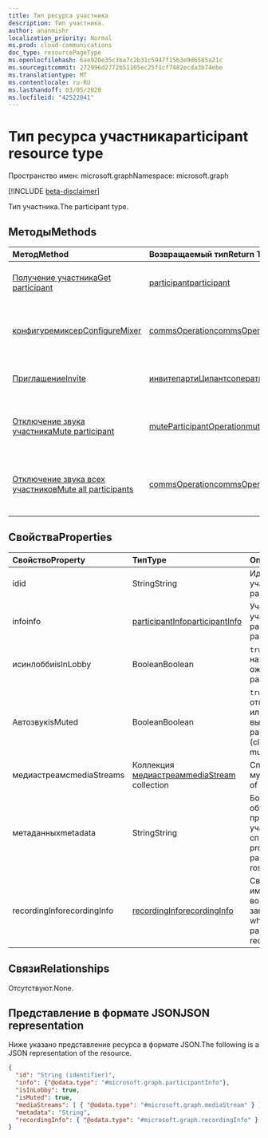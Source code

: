 ```yaml
---
title: Тип ресурса участника
description: Тип участника.
author: ananmishr
localization_priority: Normal
ms.prod: cloud-communications
doc_type: resourcePageType
ms.openlocfilehash: 6ae920e35c3ba7c2b31c5947f15b3e9d6585a21c
ms.sourcegitcommit: 272996d2772b51105ec25f1cf7482ecda3b74ebe
ms.translationtype: MT
ms.contentlocale: ru-RU
ms.lasthandoff: 03/05/2020
ms.locfileid: "42522041"
---
```

# <a name="participant-resource-type"></a><span data-ttu-id="6d832-103">Тип ресурса участника</span><span class="sxs-lookup"><span data-stu-id="6d832-103">participant resource type</span></span>

<span data-ttu-id="6d832-104">Пространство имен: microsoft.graph</span><span class="sxs-lookup"><span data-stu-id="6d832-104">Namespace: microsoft.graph</span></span>

[!INCLUDE [beta-disclaimer](../../includes/beta-disclaimer.md)]

<span data-ttu-id="6d832-105">Тип участника.</span><span class="sxs-lookup"><span data-stu-id="6d832-105">The participant type.</span></span>

## <a name="methods"></a><span data-ttu-id="6d832-106">Методы</span><span class="sxs-lookup"><span data-stu-id="6d832-106">Methods</span></span>

| <span data-ttu-id="6d832-107">Метод</span><span class="sxs-lookup"><span data-stu-id="6d832-107">Method</span></span>                                                 | <span data-ttu-id="6d832-108">Возвращаемый тип</span><span class="sxs-lookup"><span data-stu-id="6d832-108">Return Type</span></span>                                                 | <span data-ttu-id="6d832-109">Описание</span><span class="sxs-lookup"><span data-stu-id="6d832-109">Description</span></span>                                    |
|:-------------------------------------------------------|:------------------------------------------------------------|:-----------------------------------------------|
| [<span data-ttu-id="6d832-110">Получение участника</span><span class="sxs-lookup"><span data-stu-id="6d832-110">Get participant</span></span>](../api/participant-get.md)           | [<span data-ttu-id="6d832-111">participant</span><span class="sxs-lookup"><span data-stu-id="6d832-111">participant</span></span>](participant.md)                               | <span data-ttu-id="6d832-112">Чтение свойств объекта **участника** .</span><span class="sxs-lookup"><span data-stu-id="6d832-112">Read properties of the **participant** object.</span></span> |
| [<span data-ttu-id="6d832-113">конфигуремиксер</span><span class="sxs-lookup"><span data-stu-id="6d832-113">ConfigureMixer</span></span>](../api/participant-configuremixer.md) | [<span data-ttu-id="6d832-114">commsOperation</span><span class="sxs-lookup"><span data-stu-id="6d832-114">commsOperation</span></span>](commsoperation.md)                         | <span data-ttu-id="6d832-115">Настройка микшера звука участника.</span><span class="sxs-lookup"><span data-stu-id="6d832-115">Configure the participant audio mixer.</span></span>         |
| [<span data-ttu-id="6d832-116">Приглашение</span><span class="sxs-lookup"><span data-stu-id="6d832-116">Invite</span></span>](../api/participant-invite.md)                 | [<span data-ttu-id="6d832-117">инвитепартиЦипантсоператион</span><span class="sxs-lookup"><span data-stu-id="6d832-117">inviteParticipantsOperation</span></span>](../resources/inviteparticipantsoperation.md)                         | <span data-ttu-id="6d832-118">Приглашение участника на звонок.</span><span class="sxs-lookup"><span data-stu-id="6d832-118">Invite a participant to the call.</span></span>              |
| [<span data-ttu-id="6d832-119">Отключение звука участника</span><span class="sxs-lookup"><span data-stu-id="6d832-119">Mute participant</span></span>](../api/participant-mute.md)         | [<span data-ttu-id="6d832-120">muteParticipantOperation</span><span class="sxs-lookup"><span data-stu-id="6d832-120">muteParticipantOperation</span></span>](muteparticipantoperation.md)     | <span data-ttu-id="6d832-121">Отключение выключения участника в вызове.</span><span class="sxs-lookup"><span data-stu-id="6d832-121">Mute a participant in a call.</span></span>                  |
| [<span data-ttu-id="6d832-122">Отключение звука всех участников</span><span class="sxs-lookup"><span data-stu-id="6d832-122">Mute all participants</span></span>](../api/participant-muteall.md) | [<span data-ttu-id="6d832-123">commsOperation</span><span class="sxs-lookup"><span data-stu-id="6d832-123">commsOperation</span></span>](commsoperation.md) | <span data-ttu-id="6d832-124">Отключение выключения всех участников собрания.</span><span class="sxs-lookup"><span data-stu-id="6d832-124">Mute all the participants in the meeting.</span></span>      |

## <a name="properties"></a><span data-ttu-id="6d832-125">Свойства</span><span class="sxs-lookup"><span data-stu-id="6d832-125">Properties</span></span>

| <span data-ttu-id="6d832-126">Свойство</span><span class="sxs-lookup"><span data-stu-id="6d832-126">Property</span></span>             | <span data-ttu-id="6d832-127">Тип</span><span class="sxs-lookup"><span data-stu-id="6d832-127">Type</span></span>                                     | <span data-ttu-id="6d832-128">Описание</span><span class="sxs-lookup"><span data-stu-id="6d832-128">Description</span></span>                                                  |
| :------------------- | :--------------------------------------- | :------------------------------------------------------------|
| <span data-ttu-id="6d832-129">id</span><span class="sxs-lookup"><span data-stu-id="6d832-129">id</span></span>                   | <span data-ttu-id="6d832-130">String</span><span class="sxs-lookup"><span data-stu-id="6d832-130">String</span></span>                                   | <span data-ttu-id="6d832-131">Идентификатор участника.</span><span class="sxs-lookup"><span data-stu-id="6d832-131">The participant ID.</span></span>                                          |
| <span data-ttu-id="6d832-132">info</span><span class="sxs-lookup"><span data-stu-id="6d832-132">info</span></span>                 | [<span data-ttu-id="6d832-133">participantInfo</span><span class="sxs-lookup"><span data-stu-id="6d832-133">participantInfo</span></span>](participantinfo.md)    | <span data-ttu-id="6d832-134">Участник участника.</span><span class="sxs-lookup"><span data-stu-id="6d832-134">The participant of the participant.</span></span>                          |
| <span data-ttu-id="6d832-135">исинлобби</span><span class="sxs-lookup"><span data-stu-id="6d832-135">isInLobby</span></span>            | <span data-ttu-id="6d832-136">Boolean</span><span class="sxs-lookup"><span data-stu-id="6d832-136">Boolean</span></span>                                  | <span data-ttu-id="6d832-137">`true`Если участник находится в "зале ожидания".</span><span class="sxs-lookup"><span data-stu-id="6d832-137">`true` if the participant is in lobby.</span></span>                          |
| <span data-ttu-id="6d832-138">Автозвук</span><span class="sxs-lookup"><span data-stu-id="6d832-138">isMuted</span></span>              | <span data-ttu-id="6d832-139">Boolean</span><span class="sxs-lookup"><span data-stu-id="6d832-139">Boolean</span></span>                                  | <span data-ttu-id="6d832-140">`true`Если участник отключен (клиент или сервер выключен).</span><span class="sxs-lookup"><span data-stu-id="6d832-140">`true` if the participant is muted (client or server muted).</span></span>    |
| <span data-ttu-id="6d832-141">медиастреамс</span><span class="sxs-lookup"><span data-stu-id="6d832-141">mediaStreams</span></span>         | <span data-ttu-id="6d832-142">Коллекция [медиастреам](mediastream.md)</span><span class="sxs-lookup"><span data-stu-id="6d832-142">[mediaStream](mediastream.md) collection</span></span> | <span data-ttu-id="6d832-143">Список потоков мультимедиа.</span><span class="sxs-lookup"><span data-stu-id="6d832-143">The list of media streams.</span></span>                                   |
| <span data-ttu-id="6d832-144">метаданных</span><span class="sxs-lookup"><span data-stu-id="6d832-144">metadata</span></span>             | <span data-ttu-id="6d832-145">String</span><span class="sxs-lookup"><span data-stu-id="6d832-145">String</span></span>                                   | <span data-ttu-id="6d832-146">Большой двоичный объект данных, предоставляемый участником в списке.</span><span class="sxs-lookup"><span data-stu-id="6d832-146">A blob of data provided by the participant in the roster.</span></span>     |
| <span data-ttu-id="6d832-147">recordingInfo</span><span class="sxs-lookup"><span data-stu-id="6d832-147">recordingInfo</span></span>        | [<span data-ttu-id="6d832-148">recordingInfo</span><span class="sxs-lookup"><span data-stu-id="6d832-148">recordingInfo</span></span>](recordinginfo.md)        | <span data-ttu-id="6d832-149">Сведения о том, имеет ли участник возможность записи.</span><span class="sxs-lookup"><span data-stu-id="6d832-149">Information on whether the participant has recording capability.</span></span> |

## <a name="relationships"></a><span data-ttu-id="6d832-150">Связи</span><span class="sxs-lookup"><span data-stu-id="6d832-150">Relationships</span></span>
<span data-ttu-id="6d832-151">Отсутствуют.</span><span class="sxs-lookup"><span data-stu-id="6d832-151">None.</span></span>

## <a name="json-representation"></a><span data-ttu-id="6d832-152">Представление в формате JSON</span><span class="sxs-lookup"><span data-stu-id="6d832-152">JSON representation</span></span>

<span data-ttu-id="6d832-153">Ниже указано представление ресурса в формате JSON.</span><span class="sxs-lookup"><span data-stu-id="6d832-153">The following is a JSON representation of the resource.</span></span>

<!-- {
  "blockType": "resource",
  "optionalProperties": [

  ],
  "@odata.type": "microsoft.graph.participant"
}-->
```json
{
  "id": "String (identifier)",
  "info": {"@odata.type": "#microsoft.graph.participantInfo"},
  "isInLobby": true,
  "isMuted": true,
  "mediaStreams": [ { "@odata.type": "#microsoft.graph.mediaStream" } ],
  "metadata": "String",
  "recordingInfo": { "@odata.type": "#microsoft.graph.recordingInfo" }
}
```

<!-- uuid: 8fcb5dbc-d5aa-4681-8e31-b001d5168d79
2015-10-25 14:57:30 UTC -->
<!--
{
  "type": "#page.annotation",
  "description": "participant resource",
  "keywords": "",
  "section": "documentation",
  "tocPath": "",
  "suppressions": []
}
-->
